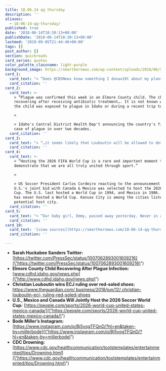 ```yaml
---
title: 18.06.14 qq thursday
description: ''
aliases:
  - 18-06-14-qq-thursday/
published: true
date: '2018-06-14T10:30:13+00:00'
publishDate: '2018-06-14T10:30:13+00:00'
lastmod: '2019-09-05T21:44:46+00:00'
tags: []
post_author: []
section: quickreads
card_series: quotes
color_palette_classname: light-purple
background_image: https://smarthernews.com/wp-content/uploads/2018/06/SarahHuckabeeSanders.jpg
card_1:
  card_text: "> “Does @CBSNews know something I donax19t about my plans and my future? I was at my daughterax19s year-end Kindergarten event and they ran a story about my ax1Cplans to leave the WHax1D without even talking to me. I love my job and am honored to work for @POTUS”n> n> Press Sec. Sarah Huckabee Sanders responding to reports of her supposed imminent White House departure."
  card_citation: ''
card_2:
  card_text: >-
    > “Plague was confirmed this week in an Elmore County child. The child is
    recovering after receiving antibiotic treatment…. It is not known whether
    the child was exposed to plague in Idaho or during a recent trip to Oregon.”

    > 

    > Idaho's Central District Health Dep't announcing the country's first human
    case of plague in over two decades.
  card_citation: ''
card_3:
  card_text: "> “…it seems likely that Louboutin will be allowed to develop a monopoly for red-soled high-heeled shoes.ax1Dn> n> Elaine Oax19Hare, an intellectual property specialist, as luxury shoe designer Christian Louboutin wins a key legal case in a long-running battle to protect its signature red soles from copycats."
  card_citation: ''
card_4:
  card_text: >-
    > “Hosting the 2026 FIFA World Cup is a rare and important moment to
    demonstrate that we are all truly united through sport.”

    > 

    > US Soccer President Carlos Cordeiro reacting to the announcement that the
    U.S.'s joint bid with Canada & Mexico was selected to host the 2026 World
    Cup. The U.S. last hosted a World Cup in 1994, and Mexico in 1986. Canada
    has never hosted a World Cup. Kansas City is among the cities listed as a
    potential host city.
  card_citation: ''
card_5:
  card_text: "> “Our baby girl, Emmy, passed away yesterday. Never in a million years did we think we would experience a pain like this. Her love, her light, her spirit will never be forgotten. Our little girl loved life and lived it to itax19s fullest everyday.”n> n> Olympic skier Bode Miller on the devastating drowning death of his 19-month-old daughter over the weekend. According to the CDC, drowning is the second leading cause of death in children aged 1 - 14."
  card_citation: ''
card_10:
  card_text: '[view sources](https://smarthernews.com/18-06-14-qq-thursday/)'
  card_citation: ''

---
```

*   **Sarah Huckabee Sanders Twitter:** [https://twitter.com/PressSec/status/1007062893001609216](\"https://twitter.com/PressSec/status/1007062893001609216\")
*   **Elmore County Child Recovering After Plague Infection:** [www.cdhd.idaho.gov/news.php](\"http://www.cdhd.idaho.gov/news.php\")
*   **Christian Louboutin wins ECJ ruling over red-soled shoes:**  
    [https://www.theguardian.com/ business/2018/jun/12/ christian-louboutin-ecj- ruling-red-soled-shoes](\"https://www.theguardian.com/)
*   **U.S., Mexico and Canada Will Jointly Host the 2026 Soccer World Cup:** [https://people.com/sports/2026-world-cup-united-states-mexico-canada/](\"https://people.com/sports/2026-world-cup-united-states-mexico-canada/\")
*   **Bode Miller’s Instagram:**  
    [https://www.instagram.com/p/Bj5vogTFQnD/?hl=en&taken-by=millerbode](\"https://www.instagram.com/p/Bj5vogTFQnD/?hl=en&taken-by=millerbode\")
*   **CDC Drowning:** [https://www.cdc.gov/healthcommunication/toolstemplates/entertainmented/tips/Drowning.html](\"https://www.cdc.gov/healthcommunication/toolstemplates/entertainmented/tips/Drowning.html\")